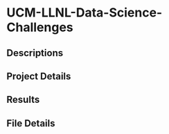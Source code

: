 # UCM-LLNL-Data-Science-Challenges

## Descriptions

## Project Details

## Results

## File Details
